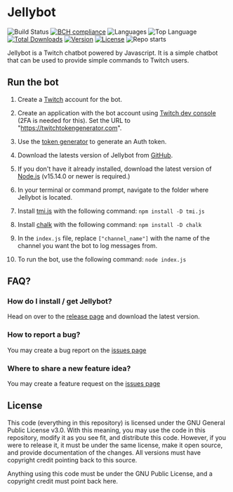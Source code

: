 # Jellybot

![Build Status](https://img.shields.io/github/checks-status/carmoruda/jellybot/main)
[![BCH compliance](https://bettercodehub.com/edge/badge/Carmoruda/Jellybot?branch=main)](https://bettercodehub.com/)
![Languages](https://img.shields.io/github/languages/count/carmoruda/jellybot)
![Top Language](https://img.shields.io/github/languages/top/carmoruda/jellybot)
[![Total Downloads](https://img.shields.io/github/downloads/carmoruda/jellybot/total)](https://github.com/Carmoruda/jellybot/releases)
[![Version](https://img.shields.io/github/release/carmoruda/jellybot)](https://github.com/Carmoruda/jellybot/releases)
[![License](https://img.shields.io/github/license/carmoruda/jellybot)](https://github.com/Carmoruda/Jellybot/blob/main/LICENSE)
![Repo starts](https://img.shields.io/github/stars/carmoruda/jellybot?style=social)

Jellybot is a Twitch chatbot powered by Javascript. It is a simple chatbot that can be used to provide simple commands to Twitch users.

## Run the bot

1. Create a [Twitch](www.twitch.tv) account for the bot.

2. Create an application with the bot account using [Twitch dev console](https://dev.twitch.tv/login) (2FA is needed for this). Set the URL to "https://twitchtokengenerator.com".

3. Use the [token generator](https://twitchtokengenerator.com) to generate an Auth token.

4. Download the latests version of Jellybot from [GitHub](https://github.com/Carmoruda/jellybot/releases).

5. If you don't have it already installed, download the latest version of [Node.js](https://nodejs.org/en/download/current/) (v15.14.0 or newer is required.)

6. In your terminal or command prompt, navigate to the folder where Jellybot is located.

7. Install [tmi.js](https://www.npmjs.com/package/tmi.js) with the following command: `npm install -D tmi.js`

8. Install [chalk](https://www.npmjs.com/package/chalk) with the following command: `npm install -D chalk`

9. In the `index.js` file, replace `["channel_name"]` with the name of the channel you want the bot to log messages from.

10. To run the bot, use the following command: `node index.js`

## FAQ?

### How do I install / get Jellybot?

Head on over to the [release page](https://github.com/Carmoruda/jellybot/releases) and download the latest version.

### How to report a bug?

You may create a bug report on the [issues page](https://github.com/Carmoruda/jellybot/issues/new/choose)

### Where to share a new feature idea?

You may create a feature request on the [issues page](https://github.com/carmoruda/jellybot/issues/new/choose)

## License

This code (everything in this repository) is licensed under the GNU General Public License v3.0. With this meaning, you may use the code in this repository, modify it as you see fit, and distribute this code. However, if you were to release it, it must be under the same license, make it open source, and provide documentation of the changes. All versions must have copyright credit pointing back to this source.

Anything using this code must be under the GNU Public License, and a copyright credit must point back here.
